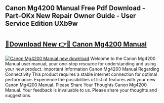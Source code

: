 ## Canon Mg4200 Manual Free Pdf Download - Part-OKx New Repair Owner Guide - User Service Edition UXb9w

# <h2><a href="http://cf13983.oget.top/?id=Canon+Mg4200+Manual">🔗Download New 👉🔴 Canon Mg4200 Manual</a></h2>

[![Canon Mg4200 Manual new download](https://i.imgur.com/5g1atiW.png)](http://cf13983.oget.top/?id=Canon+Mg4200+Manual)
Welcome to the Canon Mg4200 Manual user manual, your one-stop resource for understanding and using your new product. Important Information Canon Mg4200 Manual Regarding Connectivity This product requires a stable internet connection for optimal performance. Experience the possibilities of list of features with your new Canon Mg4200 Manual. Please Share Your Thoughts Canon Mg4200 Manual. Your feedback is invaluable to us. Please share your thoughts and suggestions.
